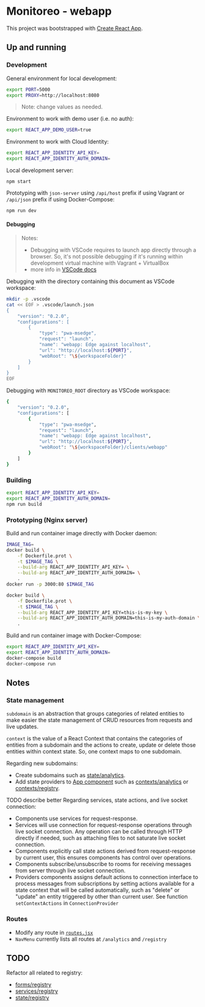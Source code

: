 # Monitoreo - webapp

This project was bootstrapped with [Create React App](https://github.com/facebook/create-react-app).

## Up and running

### Development

General environment for local development:
```bash
export PORT=5000
export PROXY=http://localhost:8080
```
> Note: change values as needed.

Environment to work with demo user (i.e. no auth):
```bash
export REACT_APP_DEMO_USER=true
```

Environment to work with Cloud Identity:
```bash
export REACT_APP_IDENTITY_API_KEY=
export REACT_APP_IDENTITY_AUTH_DOMAIN=
```

Local development server:
```
npm start
```

Prototyping with `json-server` using `/api/host` prefix if using Vagrant or `/api/json` prefix if using Docker-Compose:
```bash
npm run dev
```

#### Debugging
> Notes:
> - Debugging with VSCode requires to launch app directly through a browser. So, it's not possible debugging if it's running within development virtual machine with Vagrant + VirtualBox
> - more info in [VSCode docs](https://code.visualstudio.com/docs/editor/debugging#_launch-configurations)

Debugging with the directory containing this document as VSCode workspace:
```bash
mkdir -p .vscode
cat << EOF > .vscode/launch.json
{
    "version": "0.2.0",
    "configurations": [
        {
            "type": "pwa-msedge",
            "request": "launch",
            "name": "webapp: Edge against localhost",
            "url": "http://localhost:${PORT}",
            "webRoot": "\${workspaceFolder}"
        }
    ]
}
EOF
```

Debugging with `MONITOREO_ROOT` directory as VSCode workspace:
```bash
{
    "version": "0.2.0",
    "configurations": [
        {
            "type": "pwa-msedge",
            "request": "launch",
            "name": "webapp: Edge against localhost",
            "url": "http://localhost:${PORT}",
            "webRoot": "\${workspaceFolder}/clients/webapp"
        }
    ]
}
```

### Building

```bash
export REACT_APP_IDENTITY_API_KEY=
export REACT_APP_IDENTITY_AUTH_DOMAIN=
npm run build
```

### Prototyping (Nginx server)

Build and run container image directly with Docker daemon:
```bash
IMAGE_TAG=
docker build \
    -f Dockerfile.prot \
    -t $IMAGE_TAG \
    --build-arg REACT_APP_IDENTITY_API_KEY= \
    --build-arg REACT_APP_IDENTITY_AUTH_DOMAIN= \
    .
docker run -p 3000:80 $IMAGE_TAG

docker build \
    -f Dockerfile.prot \
    -t $IMAGE_TAG \
    --build-arg REACT_APP_IDENTITY_API_KEY=this-is-my-key \
    --build-arg REACT_APP_IDENTITY_AUTH_DOMAIN=this-is-my-auth-domain \
    .
```

Build and run container image with Docker-Compose:
```bash
export REACT_APP_IDENTITY_API_KEY=
export REACT_APP_IDENTITY_AUTH_DOMAIN=
docker-compose build
docker-compose run
```

## Notes

### State management

`subdomain` is an abstraction that groups categories of related entities to make easier the state management of CRUD resources from requests and live updates.

`context` is the value of a React Context that contains the categories of entities from a subdomain and the actions to create, update or delete those entities within context state. So, one context maps to one subdomain.

Regarding new subdomains:
- Create subdomains such as [state/analytics](./src/state/analytics.js).
- Add state providers to [App component](./src/App.jsx) such as [contexts/analytics](./src/components/contexts/analytics.jsx) or [contexts/registry](./src/components/contexts/registry.jsx).

TODO describe better
Regarding services, state actions, and live socket connection:
- Components use services for request-response.
- Services will use connection for request-response operations through live socket connection. Any operation can be called through HTTP directly if needed, such as attaching files to not saturate live socket connection.
- Components explicitly call state actions derived from request-response by current user, this ensures components has control over operations.
- Components subscribe/unsubscribe to rooms for receiving messages from server through live socket connection.
- Providers components assigns default actions to connection interface to process messages from subscriptions by setting actions available for a state context that will be called automatically, such as "delete" or "update" an entity triggered by other than current user.
    See function `setContextActions` in `ConnectionProvider` 

### Routes

- Modify any route in [`routes.jsx`](./src/components/routes.jsx)
- `NavMenu` currently lists all routes at `/analytics` and `/registry`

## TODO

Refactor all related to registry:
- [forms/registry](./src/components/forms/registry/)
- [services/registry](./src/services/registry.js)
- [state/registry](./src/state/registry.js)
